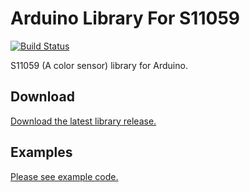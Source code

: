 # Arduino Library For S11059

[![Build Status](https://travis-ci.org/jakalada/Arduino-S11059.svg?branch=master)](https://travis-ci.org/jakalada/Arduino-S11059)

S11059 (A color sensor) library for Arduino.

## Download

[Download the latest library release.](https://github.com/jakalada/Arduino-S11059/releases/latest)

## Examples

[Please see example code.](./examples)

